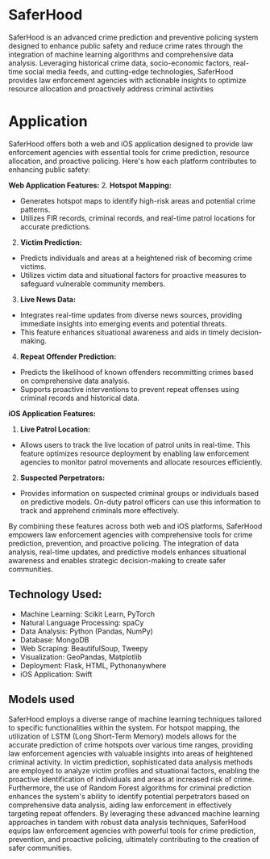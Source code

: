 # SaferHood

SaferHood is an advanced crime prediction and preventive policing system designed to enhance public safety and reduce crime rates through the integration of machine learning algorithms and comprehensive data analysis. Leveraging historical crime data, socio-economic factors, real-time social media feeds, and cutting-edge technologies, SaferHood provides law enforcement agencies with actionable insights to optimize resource allocation and proactively address criminal activities


# Application

SaferHood offers both a web and iOS application designed to provide law enforcement agencies with essential tools for crime prediction, resource allocation, and proactive policing. Here's how each platform contributes to enhancing public safety:

**Web Application Features:**
2.  **Hotspot Mapping:**
- Generates hotspot maps to identify high-risk areas and potential crime patterns.
- Utilizes FIR records, criminal records, and real-time patrol locations for accurate predictions.
2.  **Victim Prediction:**
- Predicts individuals and areas at a heightened risk of becoming crime victims.
- Utilizes victim data and situational factors for proactive measures to safeguard vulnerable community members.
3.  **Live News Data:**
- Integrates real-time updates from diverse news sources, providing immediate insights into emerging events and potential threats. 
- This feature enhances situational awareness and aids in timely decision-making.
4.  **Repeat Offender Prediction:**
- Predicts the likelihood of known offenders recommitting crimes based on comprehensive data analysis.
- Supports proactive interventions to prevent repeat offenses using criminal records and historical data.

**iOS Application Features:**

1.  **Live Patrol Location:**
- Allows users to track the live location of patrol units in real-time. This feature optimizes resource deployment by enabling law enforcement agencies to monitor patrol movements and allocate resources efficiently.
2.  **Suspected Perpetrators:**
- Provides information on suspected criminal groups or individuals based on predictive models. On-duty patrol officers can use this information to track and apprehend criminals more effectively.

By combining these features across both web and iOS platforms, SaferHood empowers law enforcement agencies with comprehensive tools for crime prediction, prevention, and proactive policing. The integration of data analysis, real-time updates, and predictive models enhances situational awareness and enables strategic decision-making to create safer communities.


## **Technology Used:**

-   Machine Learning: Scikit Learn, PyTorch
-   Natural Language Processing: spaCy
-   Data Analysis: Python (Pandas, NumPy)
-   Database: MongoDB
-   Web Scraping: BeautifulSoup, Tweepy
-   Visualization: GeoPandas, Matplotlib
-   Deployment: Flask, HTML, Pythonanywhere
-   iOS Application: Swift

## Models used

SaferHood employs a diverse range of machine learning techniques tailored to specific functionalities within the system. For hotspot mapping, the utilization of LSTM (Long Short-Term Memory) models allows for the accurate prediction of crime hotspots over various time ranges, providing law enforcement agencies with valuable insights into areas of heightened criminal activity. In victim prediction, sophisticated data analysis methods are employed to analyze victim profiles and situational factors, enabling the proactive identification of individuals and areas at increased risk of crime. Furthermore, the use of Random Forest algorithms for criminal prediction enhances the system's ability to identify potential perpetrators based on comprehensive data analysis, aiding law enforcement in effectively targeting repeat offenders. By leveraging these advanced machine learning approaches in tandem with robust data analysis techniques, SaferHood equips law enforcement agencies with powerful tools for crime prediction, prevention, and proactive policing, ultimately contributing to the creation of safer communities.
